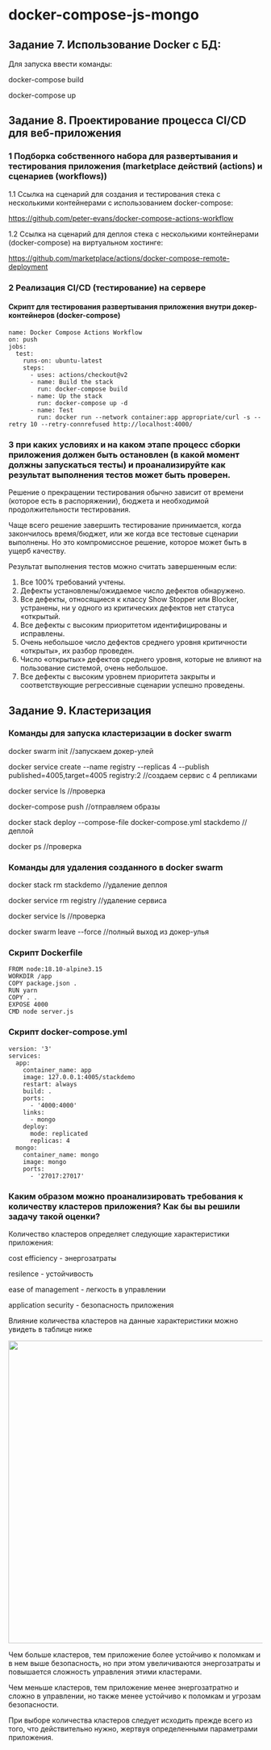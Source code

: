 # docker-compose-js-mongo

## Задание 7. Использование Docker с БД:
 
Для запуска ввести команды: 

docker-compose build

docker-compose up

## Задание 8. Проектирование процесса CI/CD для веб-приложения

### 1 Подборка собственного набора для развертывания и тестирования приложения (marketplace действий (actions) и сценариев (workflows))

1.1 Ссылка на сценарий для создания и тестирования стека с несколькими контейнерами с использованием docker-compose:

<a href="https://github.com/peter-evans/docker-compose-actions-workflow">https://github.com/peter-evans/docker-compose-actions-workflow</a>

1.2 Ссылка на сценарий для деплоя стека с несколькими контейнерами (docker-compose) на виртуальном хостинге: 

<a href="https://github.com/marketplace/actions/docker-compose-remote-deployment">https://github.com/marketplace/actions/docker-compose-remote-deployment</a>

### 2 Реализация CI/CD (тестирование) на сервере

#### Скрипт для тестирования развертывания приложения внутри докер-контейнеров (docker-compose)

```
name: Docker Compose Actions Workflow
on: push
jobs:
  test:
    runs-on: ubuntu-latest
    steps:
      - uses: actions/checkout@v2
      - name: Build the stack
        run: docker-compose build
      - name: Up the stack
        run: docker-compose up -d
      - name: Test
        run: docker run --network container:app appropriate/curl -s --retry 10 --retry-connrefused http://localhost:4000/
```

### 3 при каких условиях и на каком этапе процесс сборки приложения должен быть остановлен (в какой момент должны запускаться тесты) и проанализируйте как результат выполнения тестов может быть проверен.

Решение о прекращении тестирования обычно зависит от времени (которое есть в распоряжении), бюджета и необходимой продолжительности тестирования.

Чаще всего решение завершить тестирование принимается, когда закончилось время/бюджет, или же когда все тестовые сценарии выполнены. Но это компромиссное решение, которое может быть в ущерб качеству.

Результат выполнения тестов можно считать завершенным если:

<ol>
  <li>Все 100% требований учтены.</li>
  <li>Дефекты установлены/ожидаемое число дефектов обнаружено.</li>
  <li>Все дефекты, относящиеся к классу Show Stopper или Blocker, устранены, ни у одного из критических дефектов нет статуса «открытый.</li>
  <li>Все дефекты с высоким приоритетом идентифицированы и исправлены.</li>
  <li>Очень небольшое число дефектов среднего уровня критичности «открыты», их разбор проведен.</li>
  <li>Число «открытых» дефектов среднего уровня, которые не влияют на пользование системой, очень небольшое.</li>
  <li>Все дефекты с высоким уровнем приоритета закрыты и соответствующие регрессивные сценарии успешно проведены.</li>
</ol>

## Задание 9. Кластеризация

### Команды для запуска кластеризации в docker swarm

docker swarm init //запускаем докер-улей

docker service create --name registry --replicas 4 --publish published=4005,target=4005 registry:2 //создаем сервис с 4 репликами

docker service ls //проверка

docker-compose push //отправляем образы

docker stack deploy --compose-file docker-compose.yml stackdemo //деплой

docker ps //проверка

### Команды для удаления созданного в docker swarm

docker stack rm stackdemo //удаление деплоя

docker service rm registry //удаление сервиса

docker service ls //проверка

docker swarm leave --force //полный выход из докер-улья

### Скрипт Dockerfile

```
FROM node:18.10-alpine3.15
WORKDIR /app
COPY package.json .
RUN yarn
COPY . .
EXPOSE 4000
CMD node server.js
```

### Скрипт docker-compose.yml

```
version: '3'
services:
  app:
    container_name: app
    image: 127.0.0.1:4005/stackdemo
    restart: always
    build: .
    ports:
      - '4000:4000'
    links:
      - mongo
    deploy:
      mode: replicated
      replicas: 4
  mongo:
    container_name: mongo
    image: mongo
    ports:
      - '27017:27017'
```

### Каким образом можно проанализировать требования к количеству кластеров приложения? Как бы вы решили задачу такой оценки?

Количество кластеров определяет следующие характеристики приложения:

cost efficiency - энергозатраты

resilence - устойчивость

ease of management - легкость в управлении

application security - безопасность приложения

Влияние количества кластеров на данные характеристики можно увидеть в таблице ниже

<img src="https://learnk8s.io/a/eb8d3a97d16f6c490c23fa25f20c7c0f.svg" width="600"/>

Чем больше кластеров, тем приложение более устойчиво к поломкам и в нем выше безопасность, но при этом увеличиваются энергозатраты и повышается сложность управления этими кластерами.

Чем меньше кластеров, тем приложение менее энергозатратно и сложно в управлении, но также менее устойчиво к поломкам и угрозам безопасности.

При выборе количества кластеров следует исходить прежде всего из того, что действительно нужно, жертвуя определенными параметрами приложения.
